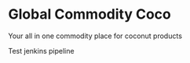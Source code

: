 # Global Commodity Coco

Your all in one commodity place for coconut products

Test jenkins pipeline
